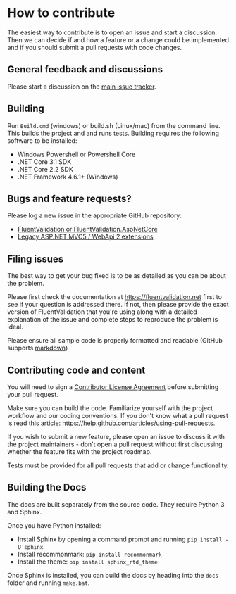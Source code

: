 # How to contribute

The easiest way to contribute is to open an issue and start a discussion.
Then we can decide if and how a feature or a change could be implemented and if you should submit a pull requests with code changes.

## General feedback and discussions
Please start a discussion on the [main issue tracker](https://github.com/FluentValidation/FluentValidation/issues).

## Building

Run `Build.cmd` (windows) or build.sh (Linux/mac) from the command line. This builds the project and and runs tests. Building requires the following software to be installed:

* Windows Powershell or Powershell Core
* .NET Core 3.1 SDK
* .NET Core 2.2 SDK
* .NET Framework 4.6.1+ (Windows)

## Bugs and feature requests?
Please log a new issue in the appropriate GitHub repository:

* [FluentValidation or FluentValidation.AspNetCore](https://github.com/FluentValidation/FluentValidation)
* [Legacy ASP.NET MVC5 / WebApi 2 extensions](https://github.com/FluentValidation/FluentValidation.LegacyWeb)

## Filing issues
The best way to get your bug fixed is to be as detailed as you can be about the problem.

Please first check the documentation at https://fluentvalidation.net first to see if your question is addressed there.
If not, then please provide the exact version of FluentValidation that you're using along with a detailed explanation of the issue and complete steps to reproduce the problem is ideal.

Please ensure all sample code is properly formatted and readable (GitHub supports [markdown](https://github.github.com/github-flavored-markdown/))

## Contributing code and content
You will need to sign a [Contributor License Agreement](https://cla.dotnetfoundation.org/) before submitting your pull request.

Make sure you can build the code. Familiarize yourself with the project workflow and our coding conventions. If you don't know what a pull request is read this article: https://help.github.com/articles/using-pull-requests.

If you wish to submit a new feature, please open an issue to discuss it with the project maintainers - don't open a pull request without first discussing whether the feature fits with the project roadmap.

Tests must be provided for all pull requests that add or change functionality.

## Building the Docs

The docs are built separately from the source code. They require Python 3 and Sphinx.

Once you have Python installed:

* Install Sphinx by opening a command prompt and running `pip install -U sphinx`.
* Install recommonmark: `pip install recommonmark`
* Install the theme: `pip install sphinx_rtd_theme`

Once Sphinx is installed, you can build the docs by heading into the `docs` folder and running `make.bat`.
